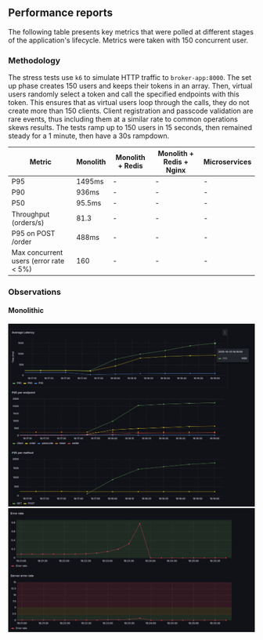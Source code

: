 ## Performance reports
The following table presents key metrics that were polled at different stages of the application's lifecycle. Metrics were taken with 150 concurrent user.

### Methodology
The stress tests use `k6` to simulate HTTP traffic to `broker-app:8000`. The set up phase creates 150 users and keeps their tokens in an array. Then, virtual users randomly select a token and call the specified endpoints with this token. This ensures that as virtual users loop through the calls, they do not create more than 150 clients. Client registration and passcode validation are rare events, thus including them at a similar rate to common operations skews results.
The tests ramp up to 150 users in 15 seconds, then remained steady for a 1 minute, then have a 30s rampdown.

| Metric                           | Monolith                | Monolith + Redis           | Monolith + Redis + Nginx    | Microservices              |
|----------------------------------|-------------------------|----------------------------|-----------------------------|----------------------------|
| P95                              | 1495ms                       | -                          | -                           | -                          |
| P90                              | 936ms                       | - | -                           | -                          |
| P50                              |  95.5ms       | - | -                           | -                          |
| Throughput (orders/s)            |  81.3    | -| -                           | -                          |
| P95 on POST /order               | 488ms        | - | -                           | -                          |
| Max concurrent users (error rate < 5%) | 160                       | -                          | -                           | -                          |

### Observations

#### Monolithic
![Monolith general performance](./images/monolith1.png)
![Monolith error performance](./images/monolith2.png)

